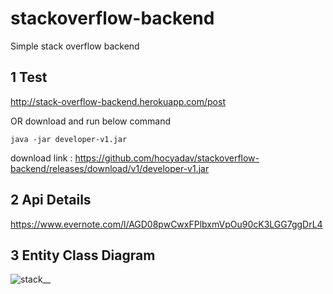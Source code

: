 # stackoverflow-backend

Simple stack overflow backend

## 1 Test
http://stack-overflow-backend.herokuapp.com/post

OR download and run below command

    java -jar developer-v1.jar
 
download link : https://github.com/hocyadav/stackoverflow-backend/releases/download/v1/developer-v1.jar

## 2 Api Details
https://www.evernote.com/l/AGD08pwCwxFPlbxmVpOu90cK3LGG7ggDrL4


## 3 Entity Class Diagram

![stack__](https://user-images.githubusercontent.com/56931032/85318782-339eb580-b4de-11ea-8c61-22128cf019a2.jpg)

